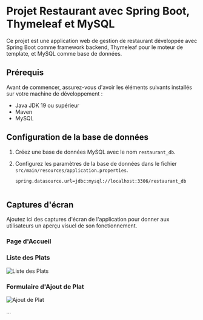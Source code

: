
# Projet Restaurant avec Spring Boot, Thymeleaf et MySQL

Ce projet est une application web de gestion de restaurant développée avec Spring Boot comme framework backend, Thymeleaf pour le moteur de template, et MySQL comme base de données.

## Prérequis

Avant de commencer, assurez-vous d'avoir les éléments suivants installés sur votre machine de développement :

- Java JDK 19 ou supérieur
- Maven
- MySQL

## Configuration de la base de données

1. Créez une base de données MySQL avec le nom `restaurant_db`.
2. Configurez les paramètres de la base de données dans le fichier `src/main/resources/application.properties`.

   ```properties
   spring.datasource.url=jdbc:mysql://localhost:3306/restaurant_db


## Captures d'écran

Ajoutez ici des captures d'écran de l'application pour donner aux utilisateurs un aperçu visuel de son fonctionnement.

### Page d'Accueil



### Liste des Plats

![Liste des Plats](/chemin/vers/votre/capture/liste-plats.png)

### Formulaire d'Ajout de Plat

![Ajout de Plat](/chemin/vers/votre/capture/ajout-plat.png)

...
